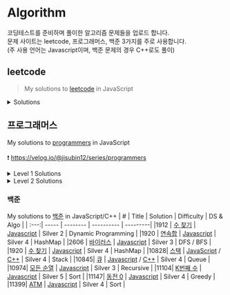 # Algorithm
코딩테스트를 준비하며 풀이한 알고리즘 문제들을 업로드 합니다.<br>
문제 사이트는 leetcode, 프로그래머스, 백준 3가지를 주로 사용합니다.<br>
(주 사용 언어는 Javascript이며, 백준 문제의 경우 C++로도 풀이)

## leetcode
> My solutions to [leetcode](https://leetcode.com/) in JavaScript
<details>
<summary>Solutions</summary>
<div markdown="1">

| #    | Title | Solution | Difficulty |
| :---:| ----- | -------- | ---------- |
| 3  | [Longest Substring Without Repeating Characters](https://leetcode.com/problems/longest-substring-without-repeating-characters/) | [JavaScript](./leetcode/leetcode_3.js) | Medium |
| 13 | [Roman to Integer](https://leetcode.com/problems/roman-to-integer/) | [JavaScript](./leetcode/leetcode_13.js) | Easy |
| 14 | [Longest Common Prefix](https://leetcode.com/problems/longest-common-prefix/) | [JavaScript](./leetcode/leetcode_14.js) | Easy |
| 22 | [Generate Parentheses](https://leetcode.com/problems/generate-parentheses/) | [JavaScript](./leetcode/leetcode_22.js) | Medium |
| 33 | [Search in Rotated Sorted Array](https://leetcode.com/problems/search-in-rotated-sorted-array/) | [JavaScript](./leetcode/leetcode_33.js) | Medium |
| 39 | [Combination Sum](https://leetcode.com/problems/combination-sum/) | [JavaScript](./leetcode/leetcode_39.js) | Medium |
| 53 | [Maximum Subarray](https://leetcode.com/problems/maximum-subarray/) | [JavaScript](./leetcode/leetcode_53.js) | Easy |
| 56 | [Merge Intervals](https://leetcode.com/problems/maximum-subarray/) | [JavaScript](./leetcode/leetcode_56.js) | Medium |
| 70 | [Climbing Stairs](https://leetcode.com/problems/climbing-stairs/) | [JavaScript](./leetcode/leetcode_70.js) | Easy |
| 79 | [Word Search](https://leetcode.com/problems/word-search/) | [JavaScript](./leetcode/leetcode_79.js) | Medium |
| 86 | [Partition List](https://leetcode.com/problems/partition-list/) | [JavaScript](./leetcode/leetcode_86.js) | Medium |
| 88 | [Merge Sorted Array](https://leetcode.com/problems/merge-sorted-array/) | [JavaScript](./leetcode/leetcode_88.js) | Easy |
| 91 | [Binary Tree Inorder Traversal](https://leetcode.com/problems/decode-ways/) | [JavaScript](./leetcode/leetcode_91.js) | Medium |
| 94 | [Decode Ways](https://leetcode.com/problems/binary-tree-inorder-traversal/submissions/) | [JavaScript](./leetcode/leetcode_94.js) | Easy |
| 100 | [Same Tree](https://leetcode.com/problems/same-tree/) | [JavaScript](./leetcode/leetcode_100.js) | Easy |
| 111 | [Minimum Depth of Binary Tree](https://leetcode.com/problems/minimum-depth-of-binary-tree/) | [JavaScript](./leetcode/leetcode_111.js) | Easy |
| 121 | [Best Time to Buy and Sell Stock](https://leetcode.com/problems/sum-root-to-leaf-numbers/) | [JavaScript](./leetcode/leetcode_121.js) | Easy |
| 129 | [Sum Root to Leaf Numbers](https://leetcode.com/problems/best-time-to-buy-and-sell-stock/) | [JavaScript](./leetcode/leetcode_129.js) | Medium |
| 189 | [Rotate Array](https://leetcode.com/problems/rotate-array/) | [JavaScript](./leetcode/leetcode_189.js) | Medium |
| 198 | [House Robber](https://leetcode.com/problems/house-robber/) | [JavaScript](./leetcode/leetcode_198.js) | Medium |
| 199 | [Binary Tree Right Side View](https://leetcode.com/problems/binary-tree-right-side-view/) | [JavaScript](./leetcode/leetcode_199.js) | Medium |
| 207 | [Course Schedule](https://leetcode.com/problems/course-schedule/) | | Medium |
| 210 | [Contains Duplicate](https://leetcode.com/problems/course-schedule-ii/) | [JavaScript](./leetcode/leetcode_210.js) | Medium |
| 217 | [Course Schedule II](https://leetcode.com/problems/contains-duplicate/) | [JavaScript](./leetcode/leetcode_217.js) | Easy |
| 221 | [Maximal Square](https://leetcode.com/problems/maximal-square/) | [JavaScript](./leetcode/leetcode_221.js) | Medium |
| 226 | [Invert Binary Tree](https://leetcode.com/problems/invert-binary-tree/) | [JavaScript](./leetcode/leetcode_226.js) | Easy |
| 338 | [Counting Bits](https://leetcode.com/problems/counting-bits/) | [JavaScript](./leetcode/leetcode_338.js) | Easy |
| 387 | [First Unique Character in a String](https://leetcode.com/problems/first-unique-character-in-a-string/) | [JavaScript](./leetcode/leetcode_387.js) | Easy |
| 392 | [Is Subsequence](https://leetcode.com/problems/is-subsequence/) | [JavaScript](./leetcode/leetcode_392.js) | Easy |
| 402 | [Remove K Digits](https://leetcode.com/problems/remove-k-digits/) | [JavaScript](./leetcode/leetcode_402.js) | Medium |
| 438 | [Find All Anagrams in a String](https://leetcode.com/problems/count-binary-substrings/) | [JavaScript](./leetcode/leetcode_438.js) | Medium |
| 463 | [Island Perimeter](https://leetcode.com/problems/island-perimeter/) | [JavaScript](./leetcode/leetcode_463.js) | Easy |
| 509 | [Fibonacci Number](https://leetcode.com/problems/fibonacci-number/) | [JavaScript](./leetcode/leetcode_509.js) | Easy |
| 543 | [Diameter of Binary Tree](https://leetcode.com/problems/diameter-of-binary-tree/) | [JavaScript](./leetcode/leetcode_543.js) | Easy |
| 547 | [Number of Provinces](https://leetcode.com/problems/number-of-provinces/) | [JavaScript](./leetcode/leetcode_547.js) | Medium |
| 684 | [Redundant Connection](https://leetcode.com/problems/redundant-connection/) | | Medium |
| 686 | [Repeated String Match](https://leetcode.com/problems/repeated-string-match/) | [JavaScript](./leetcode/leetcode_686.js) | Medium |
| 695 | [Max Area of Island](https://leetcode.com/problems/max-area-of-island/) | [JavaScript](./leetcode/leetcode_695.js) | Medium |
| 696 | [Count Binary Substrings](https://leetcode.com/problems/longest-substring-without-repeating-characters/) | [JavaScript](./leetcode/leetcode_696.js) | Easy |
| 733 | [Flood Fill](https://leetcode.com/problems/flood-fill/) | [JavaScript](./leetcode/leetcode_733.js) | Easy |
| 841 | [Keys and Rooms](https://leetcode.com/problems/keys-and-rooms/) | [JavaScript](./leetcode/leetcode_841.js) | Medium |
| 897 | [Increasing Order Search Tree](https://leetcode.com/problems/increasing-order-search-tree/) | | Easy |
| 997 | [Find the Town Judge](https://leetcode.com/problems/find-the-town-judge/) | [JavaScript](./leetcode/leetcode_997.js) | Easy |
| 997 | [Find the Town Judge](https://leetcode.com/problems/find-the-town-judge/) | [JavaScript](./leetcode/leetcode_997.js) | Easy |
| 1023 | [Camelcase Matching](https://leetcode.com/problems/camelcase-matching/) | [JavaScript](./leetcode/leetcode_1023.js) | Medium |
| 1025 | [Divisor Game](https://leetcode.com/problems/divisor-game/) | [JavaScript](./leetcode/leetcode_1025.js) | Easy |
| 1047 | [Remove All Adjacent Duplicates In String](https://leetcode.com/problems/remove-all-adjacent-duplicates-in-string/) | [JavaScript](./leetcode/leetcode_1047.js) | Easy |
| 1249 | [Minimum Remove to Make Valid Parentheses](https://leetcode.com/problems/minimum-remove-to-make-valid-parentheses/) | [JavaScript](./leetcode/leetcode_1249.js) | Medium |
| 1319 | [Number of Operations to Make Network Connected](https://leetcode.com/problems/number-of-operations-to-make-network-connected/) | [JavaScript](./leetcode/leetcode_1319.js) | Medium |
| 1448 | [Count Good Nodes in Binary Tree](https://leetcode.com/problems/count-good-nodes-in-binary-tree/) | [JavaScript](./leetcode/leetcode_1448.js) | Medium |
| 1466 | [Reorder Routes to Make All Paths Lead to the City Zero](https://leetcode.com/problems/reorder-routes-to-make-all-paths-lead-to-the-city-zero/) | [JavaScript](./leetcode/leetcode_1466.js) | Medium |
| 1539 | [Kth Missing Positive Number](https://leetcode.com/problems/kth-missing-positive-number/) | [JavaScript](./leetcode/leetcode_1539.js) | Easy |
| 1614 | [Maximum Nesting Depth of the Parentheses](https://leetcode.com/problems/maximum-nesting-depth-of-the-parentheses/) | [JavaScript](./leetcode/leetcode_1614.js) | Easy |
||||
</div>
</details>

## 프로그래머스
My solutions to [programmers](https://programmers.co.kr/learn/challenges) in JavaScript
<br>
<br>
❗️ https://velog.io/@jisubin12/series/programmers

<details>
<summary>Level 1 Solutions</summary>
<div markdown="1">

|#  | Title               | Solution |  DS&Algo |
|:---:| ----------------- | -------- | -------- |
|1|[신규 아이디 추천](https://programmers.co.kr/learn/courses/30/lessons/72410)|[JavaScript](./프로그래머스/Level%201/신규%20아이디%20추천.js)|1|
|2|[신고결과받기](https://programmers.co.kr/learn/courses/30/lessons/92334)|[JavaScript](./프로그래머스/Level%201/신고결과받기.js)|1|
|3|[로또의 최고 순위와 최저 순위](https://programmers.co.kr/learn/courses/30/lessons/77484)|[JavaScript](./프로그래머스/Level%201/로또의%20최고%20순위와%20최저%20순위.js)|1|
|4|[x만큼 간격이 있는 n개의 숫자](https://programmers.co.kr/learn/courses/30/lessons/77484)|[JavaScript](./프로그래머스/Level%201/x만큼%20간격이%20있는%20n개의%20숫자.js)|1|
|5|[같은 숫자는 싫어.js](https://programmers.co.kr/learn/courses/30/lessons/77484)|[JavaScript](./프로그래머스/Level%201/같은%20숫자는%20싫어.js)|1|
|6|[숫자 문자열과 영단어](https://programmers.co.kr/learn/courses/30/lessons/77484)|[JavaScript](./프로그래머스/Level%201/숫자%20문자열과%20영단어.js)|1|
|7|[없는 숫자 더하기](https://programmers.co.kr/learn/courses/30/lessons/77484)|[JavaScript](./프로그래머스/Level%201/없는%20숫자%20더하기.js)|1|
|8|[완주하지 못한 선수](https://programmers.co.kr/learn/courses/30/lessons/77484)|[JavaScript](./프로그래머스/Level%201/완주하지%20못한%20선수.js)|1|
|9|[음양 더하기](https://programmers.co.kr/learn/courses/30/lessons/77484)|[JavaScript](./프로그래머스/Level%201/음양%20더하기.js)|1|
|10|[자연수 뒤집어 배열로 만들기](https://programmers.co.kr/learn/courses/30/lessons/77484)|[JavaScript](./프로그래머스/Level%201/자연수%20뒤집어%20배열로%20만들기.js)|1|
|11|[정수 내림차순으로 배치하기](https://programmers.co.kr/learn/courses/30/lessons/77484)|[JavaScript](./프로그래머스/Level%201/정수%20내림차순으로%20배치하기.js)|1|
|12|[정수 제곱근 판별](https://programmers.co.kr/learn/courses/30/lessons/77484)|[JavaScript](./프로그래머스/Level%201/정수%20제곱근%20판별.js)|1|
|13|[제일 작은 수 제거하기](https://programmers.co.kr/learn/courses/30/lessons/77484)|[JavaScript](./프로그래머스/Level%201/제일%20작은%20수%20제거하기.js)|1|
|14|[짝수와 홀수](https://programmers.co.kr/learn/courses/30/lessons/77484)|[JavaScript](./프로그래머스/Level%201/짝수와%20홀수.js)|1|
|15|[최소직사각형](https://programmers.co.kr/learn/courses/30/lessons/77484)|[JavaScript](./프로그래머스/Level%201/최소직사각형.js)|1|
|16|[콜라츠 추측](https://programmers.co.kr/learn/courses/30/lessons/77484)|[JavaScript](./프로그머스/Level%201/콜라츠%20추측.js)|1|
|17|[평균 구하기](https://programmers.co.kr/learn/courses/30/lessons/77484)|[JavaScript](./프로그래머스/Level%201/평균%20구하기.js)|1|
|18|[폰켓몬](https://programmers.co.kr/learn/courses/30/lessons/77484)|[JavaScript](./프로그래머스/Level%201/폰켓몬.js)|1|
|19|[하샤드 수](https://programmers.co.kr/learn/courses/30/lessons/77484)|[JavaScript](./프로그래머스/Level%201/하샤드%20수.js)|1|
|20|[핸드폰 번호 가리기](https://programmers.co.kr/learn/courses/30/lessons/77484)|[JavaScript](./프로그래머스/Level%201/핸드폰%20번호%20가리기.js)|1|
|21|[행렬의 덧셈](https://programmers.co.kr/learn/courses/30/lessons/77484)|[JavaScript](./프로그래머스/Level%201/행렬의%20덧셈.js)|1|
</div>
</details>

<details>
<summary>Level 2 Solutions</summary>
<div markdown="1">

|#  | Title               | Solution |  DS&Algo |
|:---:| ----------------- | -------- | -------- |
|1|[문자열 압축](https://programmers.co.kr/learn/courses/30/lessons/60057)      | [JavaScript](./프로그래머스/Level%202/문자열%20압축.js)   | 2|
|2|[오픈채팅방](https://programmers.co.kr/learn/courses/30/lessons/42888)       | [JavaScript](./프로그래머스/Level%202/오픈채팅방.js)    | 2|
|3|[멀쩡한 사각형](https://programmers.co.kr/learn/courses/30/lessons/62048)     | [JavaScript](./프로그래머스/Level%202/멀쩡한%20사각형.js) | 2 |
|4|[124 나라의 숫자](https://programmers.co.kr/learn/courses/30/lessons/12899)|[JavaScript](./프로그래머스/Level%202/124%20나라의%20숫자.js)|2|
|5|[가장 큰 정사각형 찾기](https://programmers.co.kr/learn/courses/30/lessons/12905)|[JavaScript](./프로그래머스/Level%202/가장%20큰%20정사각형%20찾기.js)|2|
|6|[올바른 괄호](https://programmers.co.kr/learn/courses/30/lessons/12909)|[JavaScript](./프로그래머스/Level%202/올바른%20괄호.js)|2|
|7|[다음 큰 숫자](https://programmers.co.kr/learn/courses/30/lessons/12911)|[JavaScript](./프로그래머스/Level%202/다음%20큰%20숫자.js)|2|
|8|[땅따먹기](https://programmers.co.kr/learn/courses/30/lessons/12913)|[JavaScript](./프로그래머스/Level%202/땅따먹기.js)|2|
|9|[숫자의 표현](https://programmers.co.kr/learn/courses/30/lessons/12924)|[JavaScript](./프로그래머스/Level%202/숫자의%20표현.js)|2|
|10|[최댓값과 최솟값](https://programmers.co.kr/learn/courses/30/lessons/12939)|[JavaScript](./프로그래머스/Level%202/최댓값과%20최솟값.js)|2|
|11|[최솟값 만들기](https://programmers.co.kr/learn/courses/30/lessons/12941)|[JavaScript](./프로그래머스/Level%202/최솟값%20만들기.js)|2|
|12|[피보나치 수](https://programmers.co.kr/learn/courses/30/lessons/12945)|[JavaScript](./프로그래머스/Level%202/피보나치%20수.js)|2|
|13|[행렬의 곱셈](https://programmers.co.kr/learn/courses/30/lessons/12949)|[JavaScript](./프로그래머스/Level%202/행렬의%20곱셈.js)|2|
|14|[JadenCase 문자열 만들기](https://programmers.co.kr/learn/courses/30/lessons/12951)|[JavaScript](./프로그래머스/Level%202/JadenCase%20문자열%20만들기.js)|2|
|15|[N개의 최소공배수](https://programmers.co.kr/learn/courses/30/lessons/12953)|[JavaScript](./프로그래머스/Level%202/N개의%20최소공배수.js)|2|
|16|[기능 개발](https://programmers.co.kr/learn/courses/30/lessons/42586)|[JavaScript](./프로그래머스/Level%202/기능%20개발.js)|2|
|17|[타겟 넘버](https://programmers.co.kr/learn/courses/30/lessons/43165)|[JavaScript](./프로그래머스/Level%202/타겟%20넘버.js)|2|
|18|[짝지어 제거하기](https://programmers.co.kr/learn/courses/30/lessons/12973)|[JavaScript](./프로그래머스/Level%202/짝지어%20제거하기.js)|2|
|19|[메뉴 리뉴얼](https://programmers.co.kr/learn/courses/30/lessons/72411)|[JavaScript](./프로그래머스/Level%202/메뉴%20리뉴얼.js)|2|
|20|[괄호 변환](https://programmers.co.kr/learn/courses/30/lessons/60058)|[JavaScript](./프로그래머스/Level%202/괄호%20변환.js)|2|
|21|[[1차] 뉴스 클러스터링](https://programmers.co.kr/learn/courses/30/lessons/17677)|[JavaScript](./프로그래머스/Level%202/%5B1차%5D뉴스%20클러스터링.js)|2|
|22|[H-Index](https://programmers.co.kr/learn/courses/30/lessons/42747)|[JavaScript](./프로그래머스/Level%202/H-Index.js)|2|
|23|[가장 큰 수](https://programmers.co.kr/learn/courses/30/lessons/42747)|[JavaScript](./프로그래머스/Level%202/가장%20큰%20수.js)|2|
|24|[거리두기 확인하기](https://programmers.co.kr/learn/courses/30/lessons/42747)|[JavaScript](./프로그래머스/Level%202/거리두기%20확인하기.jss)|2|
|25|[게임 맵 최단거리](https://programmers.co.kr/learn/courses/30/lessons/42747)|[JavaScript](./프로그래머스/Level%202/게임%20맵%20최단거리.js)|2|
|26|[빛의 경로 사이클.js](https://programmers.co.kr/learn/courses/30/lessons/42747)|[JavaScript](./프로그래머스/Level%202/빛의%20경로%20사이클.js)|2|
|27|[소수 찾기](https://programmers.co.kr/learn/courses/30/lessons/42747)|[JavaScript](./프로그래머스/Level%202/소수%20찾기.js)|2|
|28|[수식 최대화](https://programmers.co.kr/learn/courses/30/lessons/42747)|[JavaScript](./프로그래머스/Level%202/수식%20최대화.js)|2|
|29|[순위 검색](https://programmers.co.kr/learn/courses/30/lessons/42747)|[JavaScript](./프로그래머스/Level%202/순위%20검색.js)|2|
|30|[위장](https://programmers.co.kr/learn/courses/30/lessons/42747)|[JavaScript](./프로그래머스/Level%202/위장.js)|2|
|31|[조이스틱](https://programmers.co.kr/learn/courses/30/lessons/42747)|[JavaScript](./프로그래머스/Level%202/조이스틱.js)|2|
|32|[카펫](https://programmers.co.kr/learn/courses/30/lessons/42747)|[JavaScript](./프로그래머스/Level%202/카펫.js)|2|
|33|[튜플](https://programmers.co.kr/learn/courses/30/lessons/42747)|[JavaScript](./프로그래머스/Level%202/튜플.js)|2|
|34|[프린터](https://programmers.co.kr/learn/courses/30/lessons/42747)|[JavaScript](./프로그래머스/Level%202/프린터.js)|2|
|35|[행렬 테두리 회전하기](https://programmers.co.kr/learn/courses/30/lessons/42747)|[JavaScript](./프로그래머스/Level%202/행렬%20테두리%20회전하기.js)|2|
|36|[후보키](https://programmers.co.kr/learn/courses/30/lessons/42747)|[JavaScript](./프로그래머스/Level%202/후보키.js)|2|

</div>
</details>



### 백준 
My solutions to [백준](https://www.acmicpc.net/) in JavaScript/C++
| #    | Title | Solution | Difficulty | DS & Algo |
| :---:| ----- | -------- | ---------- | ---------|
|1912 | [수 찾기](https://www.acmicpc.net/problem/1920) | [Javascript](./백준/js/boj_1920.js) | Silver 2 | Dynamic Programming |
|1920 | [연속합](https://www.acmicpc.net/problem/1912) | [Javascript](./백준/js/boj_1912.js) | Silver 4 | HashMap |
|2606 | [바이러스](https://www.acmicpc.net/problem/2606) | [Javascript](./백준/js/boj_2606.js) | Silver 3 | DFS / BFS |
|1920 | [수 찾기](https://www.acmicpc.net/problem/1920) | [Javascript](./백준/js/boj_1920.js) | Silver 4 | HashMap |
|10828| [스택](https://www.acmicpc.net/problem/10828) | [JavaScript](./백준/js/boj_10828.js) / [C++](./백준/cpp/boj_10828.cpp) | Silver 4 | Stack |
|10845| [큐](https://www.acmicpc.net/problem/10845) | [Javascript](./백준/js/boj_10845.js) / [C++](./백준/cpp/boj_10845.cpp) | Silver 4 | Queue |
|10974| [모든 순열](https://www.acmicpc.net/problem/10974) | [Javascript](./백준/js/boj_10974.js) | Silver 3 | Recursive |
|11104| [K번째 수](https://www.acmicpc.net/problem/11004) | [Javascript](./백준/js/boj_11004.js) | Silver 5 | Sort |
|11147| [동전 0](https://www.acmicpc.net/problem/11047) | [Javascript](./백준/js/boj_11047.js) | Silver 4 | Greedy |
|11399| [ATM](https://www.acmicpc.net/problem/11399) | [Javascript](./백준/js/boj_11399.js) | Silver 4 | Sort |
